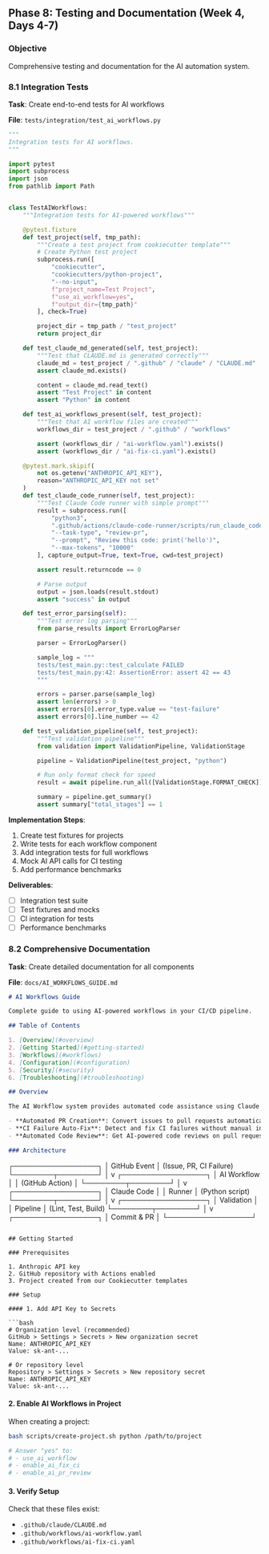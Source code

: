 
## Phase 8: Testing and Documentation (Week 4, Days 4-7)

### Objective
Comprehensive testing and documentation for the AI automation system.

### 8.1 Integration Tests

**Task**: Create end-to-end tests for AI workflows

**File**: `tests/integration/test_ai_workflows.py`

```python
"""
Integration tests for AI workflows.
"""

import pytest
import subprocess
import json
from pathlib import Path


class TestAIWorkflows:
    """Integration tests for AI-powered workflows"""

    @pytest.fixture
    def test_project(self, tmp_path):
        """Create a test project from cookiecutter template"""
        # Create Python test project
        subprocess.run([
            "cookiecutter",
            "cookiecutters/python-project",
            "--no-input",
            f"project_name=Test Project",
            f"use_ai_workflow=yes",
            f"output_dir={tmp_path}"
        ], check=True)

        project_dir = tmp_path / "test_project"
        return project_dir

    def test_claude_md_generated(self, test_project):
        """Test that CLAUDE.md is generated correctly"""
        claude_md = test_project / ".github" / "claude" / "CLAUDE.md"
        assert claude_md.exists()

        content = claude_md.read_text()
        assert "Test Project" in content
        assert "Python" in content

    def test_ai_workflows_present(self, test_project):
        """Test that AI workflow files are created"""
        workflows_dir = test_project / ".github" / "workflows"

        assert (workflows_dir / "ai-workflow.yaml").exists()
        assert (workflows_dir / "ai-fix-ci.yaml").exists()

    @pytest.mark.skipif(
        not os.getenv("ANTHROPIC_API_KEY"),
        reason="ANTHROPIC_API_KEY not set"
    )
    def test_claude_code_runner(self, test_project):
        """Test Claude Code runner with simple prompt"""
        result = subprocess.run([
            "python3",
            ".github/actions/claude-code-runner/scripts/run_claude_code.py",
            "--task-type", "review-pr",
            "--prompt", "Review this code: print('hello')",
            "--max-tokens", "10000"
        ], capture_output=True, text=True, cwd=test_project)

        assert result.returncode == 0

        # Parse output
        output = json.loads(result.stdout)
        assert "success" in output

    def test_error_parsing(self):
        """Test error log parsing"""
        from parse_results import ErrorLogParser

        parser = ErrorLogParser()

        sample_log = """
        tests/test_main.py::test_calculate FAILED
        tests/test_main.py:42: AssertionError: assert 42 == 43
        """

        errors = parser.parse(sample_log)
        assert len(errors) > 0
        assert errors[0].error_type.value == "test-failure"
        assert errors[0].line_number == 42

    def test_validation_pipeline(self, test_project):
        """Test validation pipeline"""
        from validation import ValidationPipeline, ValidationStage

        pipeline = ValidationPipeline(test_project, "python")

        # Run only format check for speed
        result = await pipeline.run_all([ValidationStage.FORMAT_CHECK])

        summary = pipeline.get_summary()
        assert summary["total_stages"] == 1
```

**Implementation Steps**:
1. Create test fixtures for projects
2. Write tests for each workflow component
3. Add integration tests for full workflows
4. Mock AI API calls for CI testing
5. Add performance benchmarks

**Deliverables**:
- [ ] Integration test suite
- [ ] Test fixtures and mocks
- [ ] CI integration for tests
- [ ] Performance benchmarks

### 8.2 Comprehensive Documentation

**Task**: Create detailed documentation for all components

**File**: `docs/AI_WORKFLOWS_GUIDE.md`

```markdown
# AI Workflows Guide

Complete guide to using AI-powered workflows in your CI/CD pipeline.

## Table of Contents

1. [Overview](#overview)
2. [Getting Started](#getting-started)
3. [Workflows](#workflows)
4. [Configuration](#configuration)
5. [Security](#security)
6. [Troubleshooting](#troubleshooting)

## Overview

The AI Workflow system provides automated code assistance using Claude Code CLI:

- **Automated PR Creation**: Convert issues to pull requests automatically
- **CI Failure Auto-Fix**: Detect and fix CI failures without manual intervention
- **Automated Code Review**: Get AI-powered code reviews on pull requests

### Architecture

```
┌─────────────────┐
│  GitHub Event   │ (Issue, PR, CI Failure)
└────────┬────────┘
         │
         v
┌─────────────────┐
│ AI Workflow     │
│ (GitHub Action) │
└────────┬────────┘
         │
         v
┌─────────────────┐
│ Claude Code     │
│ Runner          │ (Python script)
└────────┬────────┘
         │
         v
┌─────────────────┐
│ Validation      │
│ Pipeline        │ (Lint, Test, Build)
└────────┬────────┘
         │
         v
┌─────────────────┐
│ Commit & PR     │
└─────────────────┘
```

## Getting Started

### Prerequisites

1. Anthropic API key
2. GitHub repository with Actions enabled
3. Project created from our Cookiecutter templates

### Setup

#### 1. Add API Key to Secrets

```bash
# Organization level (recommended)
GitHub > Settings > Secrets > New organization secret
Name: ANTHROPIC_API_KEY
Value: sk-ant-...

# Or repository level
Repository > Settings > Secrets > New repository secret
Name: ANTHROPIC_API_KEY
Value: sk-ant-...
```

#### 2. Enable AI Workflows in Project

When creating a project:

```bash
bash scripts/create-project.sh python /path/to/project

# Answer "yes" to:
# - use_ai_workflow
# - enable_ai_fix_ci
# - enable_ai_pr_review
```

#### 3. Verify Setup

Check that these files exist:
- `.github/claude/CLAUDE.md`
- `.github/workflows/ai-workflow.yaml`
- `.github/workflows/ai-fix-ci.yaml`
